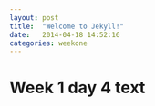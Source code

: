 ```yaml
---
layout: post
title:  "Welcome to Jekyll!"
date:   2014-04-18 14:52:16
categories: weekone
---
```


# Week 1 day 4 text
